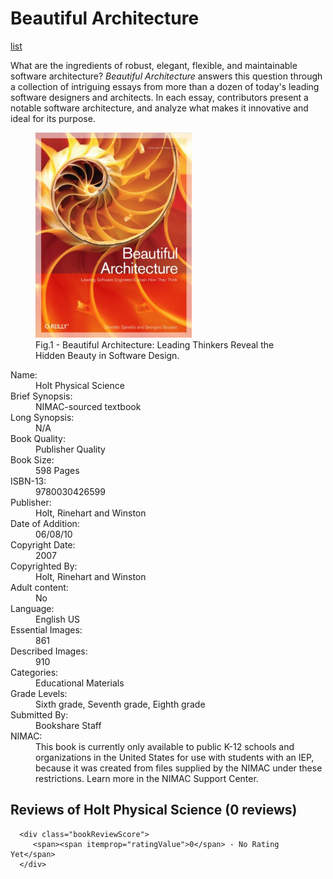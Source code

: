 # Beautiful Architecture

[list](list.md)

What are the ingredients of robust, elegant, flexible, and maintainable software architecture? *Beautiful Architecture* answers this question through a collection of intriguing essays from more than a dozen of today's leading software designers and architects. In each essay, contributors present a notable software architecture, and analyze what makes it innovative and ideal for its purpose.

<figure>
  <img src="Beautiful-Architecture.png" alt="Beautiful Architecture: Leading Thinkers Reveal the Hidden Beauty in Software Design" style="width:250px">
  <figcaption>Fig.1 - Beautiful Architecture: Leading Thinkers Reveal the Hidden Beauty in Software Design.</figcaption>
</figure>

<div itemscope="" itemtype="https://schema.org/Book">
   <meta itemprop="bookFormat" content="EBook/DAISY3"/>
   <meta itemprop="accessibilityFeature" content="largePrint/CSSEnabled"/>
   <meta itemprop="accessibilityFeature" content="highContrast/CSSEnabled"/>
   <meta itemprop="accessibilityFeature" content="resizeText/CSSEnabled"/>
   <meta itemprop="accessibilityFeature" content="displayTransformability"/>
   <meta itemprop="accessibilityFeature" content="longDescription"/>
   <meta itemprop="accessibilityFeature" content="alternativeText"/>
   <meta itemprop="accessibilityControl" content="fullKeyboardControl"/>
   <meta itemprop="accessibilityControl" content="fullMouseControl"/>
   <meta itemprop="accessibilityHazard" content="noFlashingHazard"/>
   <meta itemprop="accessibilityHazard" content="noMotionSimulationHazard"/>
   <meta itemprop="accessibilityHazard" content="noSoundHazard"/>
   <meta itemprop="accessibilityAPI" content="ARIA"/>

   <dl>
      <dt>Name:</dt>
      <dd itemprop="name">Holt Physical Science</dd>
      <dt>Brief Synopsis:</dt>
      <dd itemprop="description">NIMAC-sourced textbook</dd>
      <dt>Long Synopsis:</dt>
      <dd>N/A</dd>
      <dt>Book Quality:</dt>
      <dd>Publisher Quality</dd>
      <dt>Book Size:</dt>
      <dd><span itemprop="numberOfPages">598</span> Pages</dd>
      <dt>ISBN-13:</dt>
      <dd itemprop="isbn">9780030426599</dd>
      <dt>Publisher:</dt>
      <dd itemprop="publisher" itemtype="https://schema.org/Organization" itemscope=""><span itemprop="name">Holt, Rinehart and Winston</span></dd>
      <dt>Date of Addition:</dt>
      <dd>06/08/10</dd>
      <dt>Copyright Date:</dt>
      <dd itemprop="copyrightYear">2007</dd>
      <dt>Copyrighted By:</dt>
      <dd itemprop="copyrightHolder" itemtype="https://schema.org/Organization" itemscope=""><span itemprop="name">Holt, Rinehart and Winston</span></dd>
      <dt>Adult content:</dt>
      <dd><meta itemprop="isFamilyFriendly" content="true"/>No</dd>
      <dt>Language:</dt>
      <dd><meta itemprop="inLanguage" content="en-US"/>English US</dd>
      <dt>Essential Images:</dt>
      <dd>861</dd>
      <dt>Described Images:</dt>
      <dd>910</dd>
      <dt>Categories:</dt>
      <dd><span itemprop="genre">Educational Materials</span></dd>
      <dt>Grade Levels:</dt>
      <dd>Sixth grade, Seventh grade, Eighth grade</dd>
      <dt>Submitted By:</dt>
      <dd>Bookshare Staff</dd>
      <dt>NIMAC:</dt>
      <dd>This book is currently only available to public K-12 schools and organizations in the
      United States for use with students with an IEP, because it was created from files
      supplied by the NIMAC under these restrictions. Learn more in the NIMAC Support Center.</dd>
   </dl>

   <div class="bookReviews" itemprop="aggregateRating" itemscope itemtype="https://schema.org/AggregateRating">
      <h2>Reviews of Holt Physical Science (<span itemprop="reviewCount">0</span> reviews)</h2>

      <div class="bookReviewScore">
         <span><span itemprop="ratingValue">0</span> - No Rating Yet</span>
      </div>
   </div>
</div>